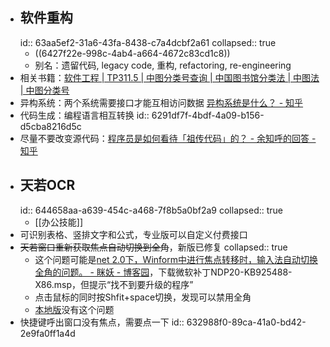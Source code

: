 - ## 软件重构
  id:: 63aa5ef2-31a6-43fa-8438-c7a4dcbf2a61
  collapsed:: true
	- ((6427f22e-998c-4ab4-a664-4672c83cd1c8))
	- 别名：遗留代码, legacy code, 重构, refactoring, re-engineering
- 相关书籍：[软件工程 | TP311.5 | 中图分类号查询 | 中国图书馆分类法 | 中图法 | 中图分类号](https://www.clcindex.com/category/TP311.5/)
- 异构系统：两个系统需要接口才能互相访问数据 [异构系统是什么？ - 知乎](https://www.zhihu.com/question/65186055)
- 代码生成：编程语言相互转换
  id:: 6291df7f-4bdf-4a09-b156-d5cba8216d5c
- 尽量不要改变源代码：[程序员是如何看待「祖传代码」的？ - 余知呼的回答 - 知乎](https://www.zhihu.com/question/66240353/answer/305668249)
- ## 天若OCR
  id:: 644658aa-a639-454c-a468-7f8b5a0bf2a9
  collapsed:: true
	- [[办公技能]]
- 可识别表格、竖排文字和公式，专业版可以自定义付费接口
- ~~天若窗口重新获取焦点自动切换到全角~~，新版已修复
  collapsed:: true
	- 这个问题可能是[net 2.0下，Winform中进行焦点转移时，输入法自动切换全角的问题。 - 眯妖 - 博客园](https://www.cnblogs.com/zhouhuitao/archive/2012/07/05/2577591.html)，下载微软补丁NDP20-KB925488-X86.msp，但提示“找不到要升级的程序”
	- 点击鼠标的同时按Shfit+space切换，发现可以禁用全角
	- [本地版](https://gitee.com/wanglifree/tianruoocr-cl/tree/master)没有这个问题
- 快捷键呼出窗口没有焦点，需要点一下
  id:: 632988f0-89ca-41a0-bd42-2e9fa0ff1a4d